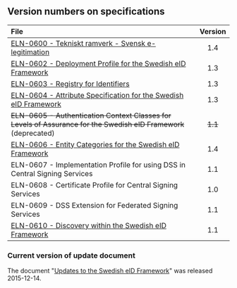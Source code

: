 
## Version numbers on specifications ##

| File | Version |
| :--- | :---: |
| [ELN-0600 - Tekniskt ramverk - Svensk e-legitimation](ELN-0600%20-%20Tekniskt%20ramverk%20-%20Svensk%20e-legitimation.md) | 1.4 |   
| [ELN-0602 - Deployment Profile for the Swedish eID Framework](ELN-0602%20-%20Deployment%20Profile%20for%20the%20Swedish%20eID%20Framework.md) | 1.3 |
| [ELN-0603 - Registry for Identifiers](ELN-0603%20-%20Registry%20for%20Identifiers.md) | 1.3 |
| [ELN-0604 - Attribute Specification for the Swedish eID Framework](ELN-0604%20-%20Attribute%20Specification%20for%20the%20Swedish%20eID%20Framework.md) | 1.3 |
| ~~ELN-0605 - Authentication Context Classes for Levels of Assurance for the Swedish eID Framework~~ (deprecated) | ~~1.1~~ |
| [ELN-0606 - Entity Categories for the Swedish eID Framework](ELN-0606%20-%20Entity%20Categories%20for%20the%20Swedish%20eID%20Framework.md) | 1.4 |
| ELN-0607 - Implementation Profile for using DSS in Central Signing Services | 1.1 |
| ELN-0608 - Certificate Profile for Central Signing Services | 1.0 |
| ELN-0609 - DSS Extension for Federated Signing Services | 1.1 |
| [ELN-0610 - Discovery within the Swedish eID Framework](ELN-0610%20-%20Discovery%20within%20the%20Swedish%20eID%20Framework.md) | 1.1 |
 
### Current version of update document ###

The document "[Updates to the Swedish eID Framework](Updates%20to%20the%20Swedish%20eID%20Framework.md)" was released 2015-12-14.

 
 
